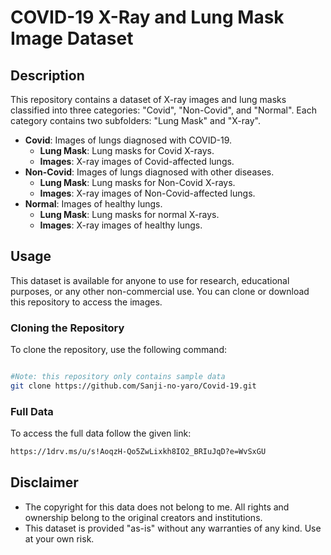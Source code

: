 # COVID-19 X-Ray and Lung Mask Image Dataset

## Description

This repository contains a dataset of X-ray images and lung masks classified into three categories: "Covid", "Non-Covid", and "Normal". Each category contains two subfolders: "Lung Mask" and "X-ray".

- **Covid**: Images of lungs diagnosed with COVID-19.
  - **Lung Mask**: Lung masks for Covid X-rays.
  - **Images**: X-ray images of Covid-affected lungs.
- **Non-Covid**: Images of lungs diagnosed with other diseases.
  - **Lung Mask**: Lung masks for Non-Covid X-rays.
  - **Images**: X-ray images of Non-Covid-affected lungs.
- **Normal**: Images of healthy lungs.
  - **Lung Mask**: Lung masks for normal X-rays.
  - **Images**: X-ray images of healthy lungs.

## Usage

This dataset is available for anyone to use for research, educational purposes, or any other non-commercial use. You can clone or download this repository to access the images.

### Cloning the Repository

To clone the repository, use the following command:

```bash

#Note: this repository only contains sample data
git clone https://github.com/Sanji-no-yaro/Covid-19.git

```

### Full Data

To access the full data follow the given link:

```bash
https://1drv.ms/u/s!AoqzH-Qo5ZwLixkh8IO2_BRIuJqD?e=WvSxGU
```

## Disclaimer
  - The copyright for this data does not belong to me. All rights and ownership belong to the original creators and institutions.
  - This dataset is provided "as-is" without any warranties of any kind. Use at your own risk. 